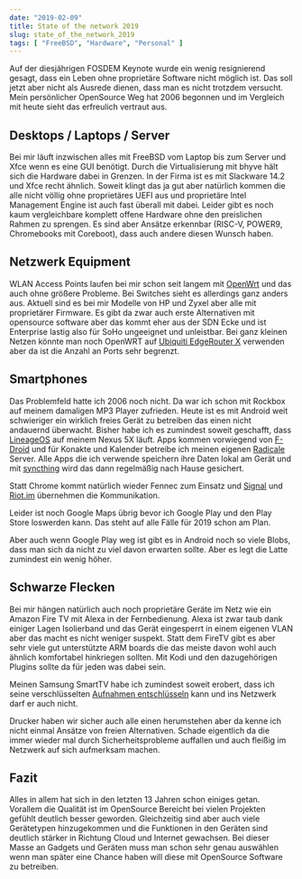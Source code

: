 ```yaml
---
date: "2019-02-09"
title: State of the network 2019
slug: state_of_the_network_2019
tags: [ "FreeBSD", "Hardware", "Personal" ]
---
```


Auf der diesjährigen FOSDEM Keynote wurde ein wenig resignierend gesagt,
dass ein Leben ohne proprietäre Software nicht möglich ist. Das soll
jetzt aber nicht als Ausrede dienen, dass man es nicht trotzdem versucht. Mein
persönlicher OpenSource Weg hat 2006 begonnen und im Vergleich mit heute sieht
das erfreulich vertraut aus.

## Desktops / Laptops / Server

Bei mir läuft inzwischen alles mit FreeBSD vom Laptop bis zum Server und Xfce
wenn es eine GUI benötigt. Durch die Virtualisierung mit bhyve hält sich die
Hardware dabei in Grenzen. In der Firma ist es mit Slackware 14.2 und Xfce recht ähnlich.
Soweit klingt das ja gut aber natürlich kommen die alle nicht völlig ohne
proprietäres UEFI aus und proprietäre Intel Management Engine ist
auch fast überall mit dabei. Leider gibt es noch kaum vergleichbare komplett
offene Hardware ohne den preislichen Rahmen zu sprengen. Es sind aber Ansätze
erkennbar (RISC-V, POWER9, Chromebooks mit Coreboot), dass auch andere diesen Wunsch
haben.

## Netzwerk Equipment

WLAN Access Points laufen bei mir schon seit langem mit [OpenWrt](https://www.openwrt.org/)
und das auch ohne größere Probleme. Bei Switches sieht es allerdings
ganz anders aus. Aktuell sind es bei mir Modelle von HP und Zyxel aber alle mit
proprietärer Firmware. Es gibt da zwar auch erste Alternativen mit opensource
software aber das kommt eher aus der SDN Ecke und ist Enterprise lastig also für
SoHo ungeeignet und unleistbar. Bei ganz kleinen Netzen könnte man noch OpenWRT
auf [Ubiquiti EdgeRouter X](https://oldwiki.archive.openwrt.org/toh/ubiquiti/ubiquiti_edgerouter_x_er-x_ka)
verwenden aber da ist die Anzahl an Ports sehr begrenzt.

## Smartphones

Das Problemfeld hatte ich 2006 noch nicht. Da war ich schon mit Rockbox auf meinem
damaligen MP3 Player zufrieden. Heute ist es mit Android weit schwieriger ein wirklich
freies Gerät zu betreiben das einen nicht andauernd überwacht. Bisher
habe ich es zumindest soweit geschafft, dass [LineageOS](https://www.lineageos.org/)
auf meinem Nexus 5X läuft. Apps kommen vorwiegend von [F-Droid](https://www.f-droid.org/)
und für Konakte und Kalender betreibe ich meinen eigenen [Radicale](https://radicale.org)
Server. Alle Apps die ich verwende speichern ihre Daten lokal am Gerät und mit
[syncthing](https://syncthing.net/) wird das dann regelmäßig nach Hause gesichert.

Statt Chrome kommt natürlich wieder Fennec zum Einsatz und [Signal](https://signal.org/)
und [Riot.im](https://riot.im/) übernehmen die Kommunikation.

Leider ist noch Google Maps übrig bevor ich Google Play und den Play Store
loswerden kann. Das steht auf alle Fälle für 2019 schon am Plan.

Aber auch wenn Google Play weg ist gibt es in Android noch so viele Blobs, dass man
sich da nicht zu viel davon erwarten sollte. Aber es legt die Latte zumindest ein
wenig höher.

## Schwarze Flecken

Bei mir hängen natürlich auch noch proprietäre Geräte im
Netz wie ein Amazon Fire TV mit Alexa in der Fernbedienung. Alexa ist zwar taub dank
einiger Lagen Isolierband und das Gerät eingesperrt in einem eigenen VLAN aber
das macht es nicht weniger suspekt. Statt dem FireTV gibt es aber sehr viele gut
unterstützte ARM boards die das meiste davon wohl auch ähnlich komfortabel
hinkriegen sollten. Mit Kodi und den dazugehörigen Plugins sollte da für jeden
was dabei sein.

Meinen Samsung SmartTV habe ich zumindest soweit erobert, dass ich seine verschlüsselten
[Aufnahmen entschlüsseln](https://codeberg.org/decke/drmdecrypt) kann und
ins Netzwerk darf er auch nicht.

Drucker haben wir sicher auch alle einen herumstehen aber da kenne ich nicht einmal
Ansätze von freien Alternativen. Schade eigentlich da die immer wieder mal durch
Sicherheitsprobleme auffallen und auch fleißig im Netzwerk auf sich aufmerksam machen.

## Fazit

Alles in allem hat sich in den letzten 13 Jahren schon einiges getan. Vorallem die Qualität
ist im OpenSource Bereicht bei vielen Projekten gefühlt deutlich besser geworden.
Gleichzeitig sind aber auch viele Gerätetypen hinzugekommen und die Funktionen in
den Geräten sind deutlich stärker in Richtung Cloud und Internet gewachsen. Bei
dieser Masse an Gadgets und Geräten muss man schon sehr genau auswählen wenn man
später eine Chance haben will diese mit OpenSource Software zu betreiben.

